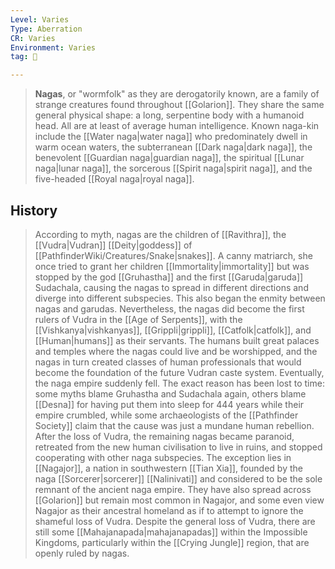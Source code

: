 ```yaml
---
Level: Varies
Type: Aberration
CR: Varies
Environment: Varies
tag: 👹

---
```


> **Nagas**, or "wormfolk" as they are derogatorily known, are a family of strange creatures found throughout [[Golarion]].  They share the same general physical shape: a long, serpentine body with a humanoid head.  All are at least of average human intelligence.  Known naga-kin include the [[Water naga|water naga]] who predominately dwell in warm ocean waters, the subterranean [[Dark naga|dark naga]], the benevolent [[Guardian naga|guardian naga]], the spiritual [[Lunar naga|lunar naga]], the sorcerous [[Spirit naga|spirit naga]], and the five-headed [[Royal naga|royal naga]].


## History

> According to myth, nagas are the children of [[Ravithra]], the [[Vudra|Vudran]] [[Deity|goddess]] of [[PathfinderWiki/Creatures/Snake|snakes]]. A canny matriarch, she once tried to grant her children [[Immortality|immortality]] but was stopped by the god [[Gruhastha]] and the first [[Garuda|garuda]] Sudachala, causing the nagas to spread in different directions and diverge into different subspecies. This also began the enmity between nagas and garudas.
> Nevertheless, the nagas did become the first rulers of Vudra in the [[Age of Serpents]], with the [[Vishkanya|vishkanyas]], [[Grippli|grippli]], [[Catfolk|catfolk]], and [[Human|humans]] as their servants. The humans built great palaces and temples where the nagas could live and be worshipped, and the nagas in turn created classes of human professionals that would become the foundation of the future Vudran caste system.
> Eventually, the naga empire suddenly fell. The exact reason has been lost to time: some myths blame Gruhastha and Sudachala again, others blame [[Desna]] for having put them into sleep for 444 years while their empire crumbled, while some archaeologists of the [[Pathfinder Society]] claim that the cause was just a mundane human rebellion.
> After the loss of Vudra, the remaining nagas became paranoid, retreated from the new human civilisation to live in ruins, and stopped cooperating with other naga subspecies. The exception lies in [[Nagajor]], a nation in southwestern [[Tian Xia]], founded by the naga [[Sorcerer|sorcerer]] [[Nalinivati]] and considered to be the sole remnant of the ancient naga empire. They have also spread across [[Golarion]] but remain most common in Nagajor, and some even view Nagajor as their ancestral homeland as if to attempt to ignore the shameful loss of Vudra. Despite the general loss of Vudra, there are still some [[Mahajanapada|mahajanapadas]] within the Impossible Kingdoms, particularly within the [[Crying Jungle]] region, that are openly ruled by nagas.








